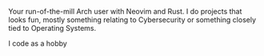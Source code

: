 Your run-of-the-mill Arch user with Neovim and Rust. I do projects that looks fun, mostly something relating to Cybersecurity or something closely tied to Operating Systems.

I code as a hobby